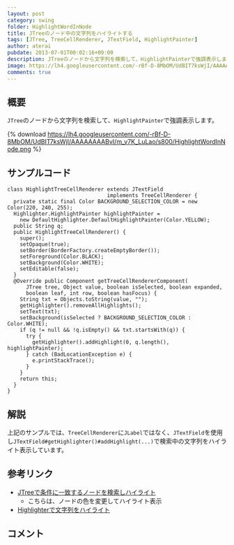```yaml
---
layout: post
category: swing
folder: HighlightWordInNode
title: JTreeのノード中の文字列をハイライトする
tags: [JTree, TreeCellRenderer, JTextField, HighlightPainter]
author: aterai
pubdate: 2013-07-01T00:02:16+09:00
description: JTreeのノードから文字列を検索して、HighlightPainterで強調表示します。
image: https://lh4.googleusercontent.com/-rBf-D-8MbOM/UdBIT7ksWjI/AAAAAAAABvI/m_v7K_LuLao/s800/HighlightWordInNode.png
comments: true
---
```

## 概要
`JTree`のノードから文字列を検索して、`HighlightPainter`で強調表示します。

{% download https://lh4.googleusercontent.com/-rBf-D-8MbOM/UdBIT7ksWjI/AAAAAAAABvI/m_v7K_LuLao/s800/HighlightWordInNode.png %}

## サンプルコード
<pre class="prettyprint"><code>class HighlightTreeCellRenderer extends JTextField
                                implements TreeCellRenderer {
  private static final Color BACKGROUND_SELECTION_COLOR = new Color(220, 240, 255);
  Highlighter.HighlightPainter highlightPainter =
    new DefaultHighlighter.DefaultHighlightPainter(Color.YELLOW);
  public String q;
  public HighlightTreeCellRenderer() {
    super();
    setOpaque(true);
    setBorder(BorderFactory.createEmptyBorder());
    setForeground(Color.BLACK);
    setBackground(Color.WHITE);
    setEditable(false);
  }
  @Override public Component getTreeCellRendererComponent(
      JTree tree, Object value, boolean isSelected, boolean expanded,
      boolean leaf, int row, boolean hasFocus) {
    String txt = Objects.toString(value, "");
    getHighlighter().removeAllHighlights();
    setText(txt);
    setBackground(isSelected ? BACKGROUND_SELECTION_COLOR : Color.WHITE);
    if (q != null &amp;&amp; !q.isEmpty() &amp;&amp; txt.startsWith(q)) {
      try {
        getHighlighter().addHighlight(0, q.length(), highlightPainter);
      } catch (BadLocationException e) {
        e.printStackTrace();
      }
    }
    return this;
  }
}
</code></pre>

## 解説
上記のサンプルでは、`TreeCellRenderer`に`JLabel`ではなく、`JTextField`を使用し`JTextField#getHighlighter()#addHighlight(...)`で検索中の文字列をハイライト表示しています。

## 参考リンク
- [JTreeで条件に一致するノードを検索しハイライト](http://ateraimemo.com/Swing/TreeNodeHighlightSearch.html)
    - こちらは、ノードの色を変更してハイライト表示
- [Highlighterで文字列をハイライト](http://ateraimemo.com/Swing/Highlighter.html)

<!-- dummy comment line for breaking list -->

## コメント
